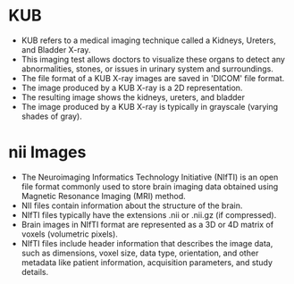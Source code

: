 # KUB
- KUB refers to a medical imaging technique called a Kidneys, Ureters, and Bladder X-ray.
- This imaging test allows doctors to visualize these organs to detect any abnormalities, stones, or issues in urinary system and surroundings.
- The file format of a KUB X-ray images are saved in 'DICOM' file format.
- The image produced by a KUB X-ray is a 2D representation.
- The resulting image shows the kidneys, ureters, and bladder
- The image produced by a KUB X-ray is typically in grayscale (varying shades of gray).

# nii Images
- The Neuroimaging Informatics Technology Initiative (NIfTI) is an open file format commonly used to store brain imaging data obtained using Magnetic Resonance Imaging (MRI) method.
- NII files contain information about the structure of the brain.
- NIfTI files typically have the extensions .nii or .nii.gz (if compressed).
- Brain images in NIfTI format are represented as a 3D or 4D matrix of voxels (volumetric pixels).
- NIfTI files include header information that describes the image data, such as dimensions, voxel size, data type, orientation, and other metadata like patient information, acquisition parameters, and study details.
